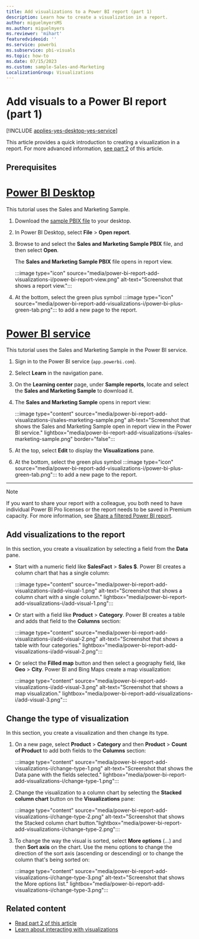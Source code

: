 ```yaml
---
title: Add visualizations to a Power BI report (part 1)
description: Learn how to create a visualization in a report. 
author: miguelmyersMS
ms.author: miguelmyers
ms.reviewer: 'mihart'
featuredvideoid: ''
ms.service: powerbi
ms.subservice: pbi-visuals
ms.topic: how-to
ms.date: 07/15/2023
ms.custom: sample-Sales-and-Marketing
LocalizationGroup: Visualizations
---
```


# Add visuals to a Power BI report (part 1)

[!INCLUDE [applies-yes-desktop-yes-service](../includes/applies-yes-desktop-yes-service.md)]

This article provides a quick introduction to creating a visualization in a report. For more advanced information, [see part 2](power-bi-report-add-visualizations-ii.md) of this article.

## Prerequisites

# [Power BI Desktop](#tab/powerbi-desktop)

This tutorial uses the Sales and Marketing Sample.

1. Download the [sample PBIX file](https://download.microsoft.com/download/9/7/6/9767913A-29DB-40CF-8944-9AC2BC940C53/Sales%20and%20Marketing%20Sample%20PBIX.pbix) to your desktop.

1. In Power BI Desktop, select **File** > **Open report**.

1. Browse to and select the **Sales and Marketing Sample PBIX** file, and then select **Open**.

   The **Sales and Marketing Sample PBIX** file opens in report view. 
   
   :::image type="icon" source="media/power-bi-report-add-visualizations-i/power-bi-report-view.png" alt-text="Screenshot that shows a report view.":::

1. At the bottom, select the green plus symbol :::image type="icon" source="media/power-bi-report-add-visualizations-i/power-bi-plus-green-tab.png"::: to add a new page to the report.

# [Power BI service](#tab/powerbi-service)

This tutorial uses the Sales and Marketing Sample in the Power BI service.

1. Sign in to the Power BI service (`app.powerbi.com`).

1. Select **Learn** in the navigation pane.

1. On the **Learning center** page, under **Sample reports**, locate and select the **Sales and Marketing Sample** to download it.

1. The **Sales and Marketing Sample** opens in report view:

   :::image type="content" source="media/power-bi-report-add-visualizations-i/sales-marketing-sample.png" alt-text="Screenshot that shows the Sales and Marketing Sample open in report view in the Power BI service." lightbox="media/power-bi-report-add-visualizations-i/sales-marketing-sample.png" border="false":::

1. At the top, select **Edit** to display the **Visualizations** pane.

1. At the bottom, select the green plus symbol :::image type="icon" source="media/power-bi-report-add-visualizations-i/power-bi-plus-green-tab.png"::: to add a new page to the report.

---

> [!NOTE]
> If you want to share your report with a colleague, you both need to have individual Power BI Pro licenses or the report needs to be saved in Premium capacity. For more information, see [Share a filtered Power BI report](../collaborate-share/service-share-reports.md).

## Add visualizations to the report

In this section, you create a visualization by selecting a field from the **Data** pane.

   - Start with a numeric field like **SalesFact** > **Sales $**. Power BI creates a column chart that has a single column:

      :::image type="content" source="media/power-bi-report-add-visualizations-i/add-visual-1.png" alt-text="Screenshot that shows a column chart with a single column." lightbox="media/power-bi-report-add-visualizations-i/add-visual-1.png":::

   - Or start with a field like **Product** > **Category**. Power BI creates a table and adds that field to the **Columns** section:

     :::image type="content" source="media/power-bi-report-add-visualizations-i/add-visual-2.png" alt-text="Screenshot that shows a table with four categories." lightbox="media/power-bi-report-add-visualizations-i/add-visual-2.png":::

   - Or select the **Filled map** button and then select a geography field, like **Geo** > **City**. Power BI and Bing Maps create a map visualization:

     :::image type="content" source="media/power-bi-report-add-visualizations-i/add-visual-3.png" alt-text="Screenshot that shows a map visualization." lightbox="media/power-bi-report-add-visualizations-i/add-visual-3.png":::

## Change the type of visualization

In this section, you create a visualization and then change its type.

1. On a new page, select **Product** > **Category** and then **Product** > **Count of Product** to add both fields to the **Columns** section:

   :::image type="content" source="media/power-bi-report-add-visualizations-i/change-type-1.png" alt-text="Screenshot that shows the Data pane with the fields selected." lightbox="media/power-bi-report-add-visualizations-i/change-type-1.png":::

1. Change the visualization to a column chart by selecting the **Stacked column chart** button on the **Visualizations** pane:

   :::image type="content" source="media/power-bi-report-add-visualizations-i/change-type-2.png" alt-text="Screenshot that shows the Stacked column chart button."lightbox="media/power-bi-report-add-visualizations-i/change-type-2.png":::

1. To change the way the visual is sorted, select **More options** (...) and then **Sort axis** on the chart. Use the menu options to change the direction of the sort axis (ascending or descending) or to change the column that's being sorted on:

   :::image type="content" source="media/power-bi-report-add-visualizations-i/change-type-3.png" alt-text="Screenshot that shows the More options list." lightbox="media/power-bi-report-add-visualizations-i/change-type-3.png":::
  
## Related content

- [Read part 2 of this article](power-bi-report-add-visualizations-ii.md)
- [Learn about interacting with visualizations](../consumer/end-user-reading-view.md) 
